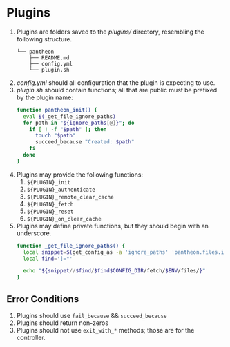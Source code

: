 # Plugins

1. Plugins are folders saved to the _plugins/_ directory, resembling the following structure.
    ```
    └── pantheon
        ├── README.md
        ├── config.yml
        └── plugin.sh
    ```
2. _config.yml_ should all configuration that the plugin is expecting to use.
3. _plugin.sh_ should contain functions; all that are public must be prefixed by the plugin name:
    ```bash
    function pantheon_init() {
      eval $(_get_file_ignore_paths)
      for path in "${ignore_paths[@]}"; do
        if [ ! -f "$path" ]; then
          touch "$path"
          succeed_because "Created: $path"
        fi
      done
    } 
    ```
4. Plugins may provide the following functions:
    1. `${PLUGIN}_init`
    1. `${PLUGIN}_authenticate`
    1. `${PLUGIN}_remote_clear_cache`
    1. `${PLUGIN}_fetch`
    1. `${PLUGIN}_reset`
    1. `${PLUGIN}_on_clear_cache`
5. Plugins may define private functions, but they should begin with an underscore.
    ```bash
    function _get_file_ignore_paths() {
      local snippet=$(get_config_as -a 'ignore_paths' 'pantheon.files.ignore')
      local find=']="'
    
      echo "${snippet//$find/$find$CONFIG_DIR/fetch/$ENV/files/}"
    }
    ```

## Error Conditions

1. Plugins should use `fail_because` && `succeed_because`
2. Plugins should return non-zeros
3. Plugins should not use `exit_with_*` methods; those are for the controller.

